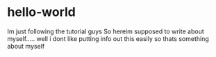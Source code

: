 # hello-world
Im just following the tutorial guys 
So hereim supposed to write about myself..... well i dont like putting info out this easily so thats something about myself
